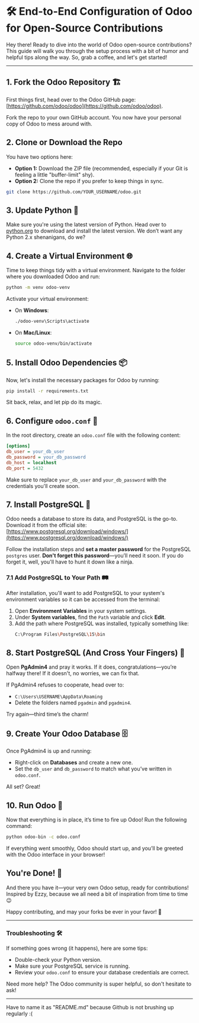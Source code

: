 
# 🛠️ End-to-End Configuration of Odoo for Open-Source Contributions

Hey there! Ready to dive into the world of Odoo open-source contributions? This guide will walk you through the setup process with a bit of humor and helpful tips along the way. So, grab a coffee, and let's get started!

---

## 1. Fork the Odoo Repository 🏗️

First things first, head over to the Odoo GitHub page: [https://github.com/odoo/odoo](https://github.com/odoo/odoo). 

Fork the repo to your own GitHub account. You now have your personal copy of Odoo to mess around with. 

## 2. Clone or Download the Repo

You have two options here:
- **Option 1:** Download the ZIP file (recommended, especially if your Git is feeling a little "buffer-limit" shy). 
- **Option 2:** Clone the repo if you prefer to keep things in sync. 

```bash
git clone https://github.com/YOUR_USERNAME/odoo.git
```

## 3. Update Python 🐍

Make sure you're using the latest version of Python. Head over to [python.org](https://www.python.org/downloads/) to download and install the latest version. We don’t want any Python 2.x shenanigans, do we?

## 4. Create a Virtual Environment 🌐

Time to keep things tidy with a virtual environment. Navigate to the folder where you downloaded Odoo and run:

```bash
python -m venv odoo-venv
```

Activate your virtual environment:

- On **Windows**:
    ```bash
    ./odoo-venv\Scripts\activate
    ```
- On **Mac/Linux**:
    ```bash
    source odoo-venv/bin/activate
    ```

## 5. Install Odoo Dependencies 📦

Now, let's install the necessary packages for Odoo by running:

```bash
pip install -r requirements.txt
```

Sit back, relax, and let pip do its magic.

## 6. Configure `odoo.conf` 📝

In the root directory, create an `odoo.conf` file with the following content:

```ini
[options]
db_user = your_db_user
db_password = your_db_password
db_host = localhost
db_port = 5432
```

Make sure to replace `your_db_user` and `your_db_password` with the credentials you'll create soon.

## 7. Install PostgreSQL 🐘

Odoo needs a database to store its data, and PostgreSQL is the go-to. Download it from the official site: [https://www.postgresql.org/download/windows/](https://www.postgresql.org/download/windows/)

Follow the installation steps and **set a master password** for the PostgreSQL `postgres` user. **Don't forget this password**—you’ll need it soon. If you do forget it, well, you'll have to hunt it down like a ninja.

### 7.1 Add PostgreSQL to Your Path 🛤️

After installation, you'll want to add PostgreSQL to your system's environment variables so it can be accessed from the terminal:

1. Open **Environment Variables** in your system settings.
2. Under **System variables**, find the `Path` variable and click **Edit**.
3. Add the path where PostgreSQL was installed, typically something like:
   ```bash
   C:\Program Files\PostgreSQL\15\bin
   ```

## 8. Start PostgreSQL (And Cross Your Fingers) 🤞

Open **PgAdmin4** and pray it works. If it does, congratulations—you’re halfway there! If it doesn't, no worries, we can fix that.

If PgAdmin4 refuses to cooperate, head over to:
- `C:\Users\USERNAME\AppData\Roaming`
- Delete the folders named `pgadmin` and `pgadmin4`.

Try again—third time’s the charm!

## 9. Create Your Odoo Database 🗄️

Once PgAdmin4 is up and running:
- Right-click on **Databases** and create a new one.
- Set the `db_user` and `db_password` to match what you’ve written in `odoo.conf`.

All set? Great!

## 10. Run Odoo 🚀

Now that everything is in place, it’s time to fire up Odoo! Run the following command:

```bash
python odoo-bin -c odoo.conf
```

If everything went smoothly, Odoo should start up, and you’ll be greeted with the Odoo interface in your browser!

## You're Done! 🎉

And there you have it—your very own Odoo setup, ready for contributions! Inspired by Ezzy, because we all need a bit of inspiration from time to time 😉

Happy contributing, and may your forks be ever in your favor! 🍴

---

### Troubleshooting 🛠️

If something goes wrong (it happens), here are some tips:
- Double-check your Python version.
- Make sure your PostgreSQL service is running.
- Review your `odoo.conf` to ensure your database credentials are correct.

Need more help? The Odoo community is super helpful, so don't hesitate to ask!

---
Have to name it as "README.md" because Github is not brushing up regularly :(
